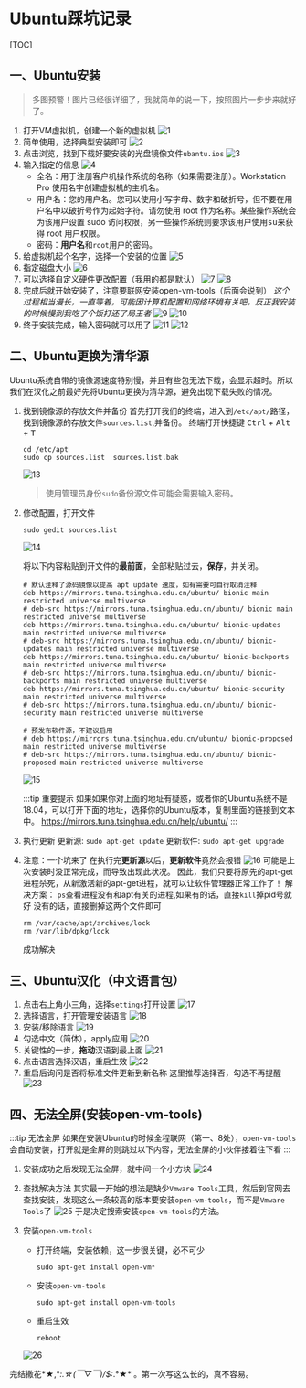 # Ubuntu踩坑记录

[TOC]

## 一、Ubuntu安装

> 多图预警！图片已经很详细了，我就简单的说一下，按照图片一步步来就好了。

1. 打开VM虚拟机，创建一个新的虚拟机
![1](http://picgo.mr1207.cn/img/Ubuntu1.png)
2. 简单使用，选择典型安装即可 
![2](http://picgo.mr1207.cn/img/Ubuntu2.png)
3. 点击浏览，找到下载好要安装的光盘镜像文件`ubantu.ios`
![3](http://picgo.mr1207.cn/img/Ubuntu3.png)
4. 输入指定的信息
![4](http://picgo.mr1207.cn/img/Ubuntu4.png)
    - 全名：用于注册客户机操作系统的名称（如果需要注册）。Workstation Pro 使用名字创建虚拟机的主机名。
    - 用户名：您的用户名。您可以使用小写字母、数字和破折号，但不要在用户名中以破折号作为起始字符。请勿使用 root 作为名称。某些操作系统会为该用户设置 sudo 访问权限，另一些操作系统则要求该用户使用<kbd>su</kbd>来获得 root 用户权限。
    - 密码：**用户名**和`root`用户的密码。
5. 给虚拟机起个名字，选择一个安装的位置
![5](http://picgo.mr1207.cn/img/Ubuntu5.png)
6. 指定磁盘大小
![6](http://picgo.mr1207.cn/img/Ubuntu6.png)
7. 可以选择自定义硬件更改配置（我用的都是默认）
![7](http://picgo.mr1207.cn/img/Ubuntu7.png)
![8](http://picgo.mr1207.cn/img/Ubuntu8.png)
8. 完成后就开始安装了，注意要联网安装open-vm-tools（后面会说到）
*这个过程相当漫长，一直等着，可能因计算机配置和网络环境有关吧，反正我安装的时候慢到我吃了个饭打还了局王者*
![9](http://picgo.mr1207.cn/img/Ubuntu9.png)
![10](http://picgo.mr1207.cn/img/Ubuntu10.png)
9. 终于安装完成，输入密码就可以用了
![11](http://picgo.mr1207.cn/img/Ubuntu11.png)
![12](http://picgo.mr1207.cn/img/Ubuntu12.png)

## 二、Ubuntu更换为清华源

Ubuntu系统自带的镜像源速度特别慢，并且有些包无法下载，会显示超时。所以我们在汉化之前最好先将Ubuntu更换为清华源，避免出现下载失败的情况。

1. 找到镜像源的存放文件并备份
首先打开我们的终端，进入到`/etc/apt/`路径，找到镜像源的存放文件`sources.list`,并备份。
终端打开快捷键 <kbd>Ctrl</kbd> + <kbd>Alt</kbd> + <kbd>T</kbd>

    ```shell
    cd /etc/apt
    sudo cp sources.list  sources.list.bak
    ```

    ![13](http://picgo.mr1207.cn/img/Ubuntu13.png)

    > 使用管理员身份`sudo`备份源文件可能会需要输入密码。

2. 修改配置，打开文件

    ```shell
    sudo gedit sources.list
    ```

    ![14](http://picgo.mr1207.cn/img/Ubuntu14.png)

    将以下内容粘贴到开文件的**最前面**，全部粘贴过去，**保存**，并关闭。

    ```shell
    # 默认注释了源码镜像以提高 apt update 速度，如有需要可自行取消注释
    deb https://mirrors.tuna.tsinghua.edu.cn/ubuntu/ bionic main restricted universe multiverse
    # deb-src https://mirrors.tuna.tsinghua.edu.cn/ubuntu/ bionic main restricted universe multiverse
    deb https://mirrors.tuna.tsinghua.edu.cn/ubuntu/ bionic-updates main restricted universe multiverse
    # deb-src https://mirrors.tuna.tsinghua.edu.cn/ubuntu/ bionic-updates main restricted universe multiverse
    deb https://mirrors.tuna.tsinghua.edu.cn/ubuntu/ bionic-backports main restricted universe multiverse
    # deb-src https://mirrors.tuna.tsinghua.edu.cn/ubuntu/ bionic-backports main restricted universe multiverse
    deb https://mirrors.tuna.tsinghua.edu.cn/ubuntu/ bionic-security main restricted universe multiverse
    # deb-src https://mirrors.tuna.tsinghua.edu.cn/ubuntu/ bionic-security main restricted universe multiverse

    # 预发布软件源，不建议启用
    # deb https://mirrors.tuna.tsinghua.edu.cn/ubuntu/ bionic-proposed main restricted universe multiverse
    # deb-src https://mirrors.tuna.tsinghua.edu.cn/ubuntu/ bionic-proposed main restricted universe multiverse
    ```

    ![15](http://picgo.mr1207.cn/img/Ubuntu15.png)

    :::tip 重要提示
    如果如果你对上面的地址有疑惑，或者你的Ubuntu系统不是18.04，可以打开下面的地址，选择你的Ubuntu版本，复制里面的链接到文本中。
    <https://mirrors.tuna.tsinghua.edu.cn/help/ubuntu/>
    :::

3. 执行更新
更新源: `sudo apt-get update`
更新软件: `sudo apt-get upgrade`

4. 注意：一个坑来了
在执行完**更新源**以后，**更新软件**竟然会报错
![16](http://picgo.mr1207.cn/img/Ubuntu16.png)
可能是上次安装时没正常完成，而导致出现此状况。 因此，我们只要将原先的apt-get进程杀死，从新激活新的apt-get进程，就可以让软件管理器正常工作了！
解决方案：
`ps`查看进程没有和apt有关的进程,如果有的话，直接`kill`掉pid号就好
没有的话，直接删掉这两个文件即可

    ```shell
    rm /var/cache/apt/archives/lock
    rm /var/lib/dpkg/lock
    ```

    成功解决

## 三、Ubuntu汉化（中文语言包）

1. 点击右上角小三角，选择`settings`打开设置
![17](http://picgo.mr1207.cn/img/Ubuntu17.png)
2. 选择语言，打开管理安装语言
![18](http://picgo.mr1207.cn/img/Ubuntu18.png)
3. 安装/移除语言 
![19](http://picgo.mr1207.cn/img/Ubuntu19.png)
4. 勾选中文（简体），apply应用
![20](http://picgo.mr1207.cn/img/Ubuntu20.png)
5. 关键性的一步，**拖动**汉语到最上面
![21](http://picgo.mr1207.cn/img/Ubuntu21.png)
6. 点击语言选择汉语，重启生效
![22](http://picgo.mr1207.cn/img/Ubuntu22.png)
7. 重启后询问是否将标准文件更新到新名称
这里推荐选择否，勾选不再提醒
![23](http://picgo.mr1207.cn/img/Ubuntu23.png)

## 四、无法全屏(安装open-vm-tools)

:::tip 无法全屏
如果在安装Ubuntu的时候全程联网（第一、8处），`open-vm-tools`会自动安装，打开就是全屏的则跳过以下内容，无法全屏的小伙伴接着往下看
:::

1. 安装成功之后发现无法全屏，就中间一个小方块
![24](http://picgo.mr1207.cn/img/Ubuntu24.png)
2. 查找解决方法
其实最一开始的想法是缺少`Vmware Tools`工具，然后到官网去查找安装，发现这么一条较高的版本要安装`open-vm-tools`，而不是`Vmware Tools`了
![25](http://picgo.mr1207.cn/img/Ubuntu25.png)
于是决定搜索安装`open-vm-tools`的方法。
3. 安装`open-vm-tools`

    - 打开终端，安装依赖，这一步很关键，必不可少

        ```shell
        sudo apt-get install open-vm*
        ```

    - 安装`open-vm-tools`

        ```shell
        sudo apt-get install open-vm-tools
        ```

    - 重启生效

        ```shell
        reboot
        ```

    ![26](http://picgo.mr1207.cn/img/Ubuntu26.png)

完结撒花*★,°*:.☆(￣▽￣)/$:*.°★* 。第一次写这么长的，真不容易。